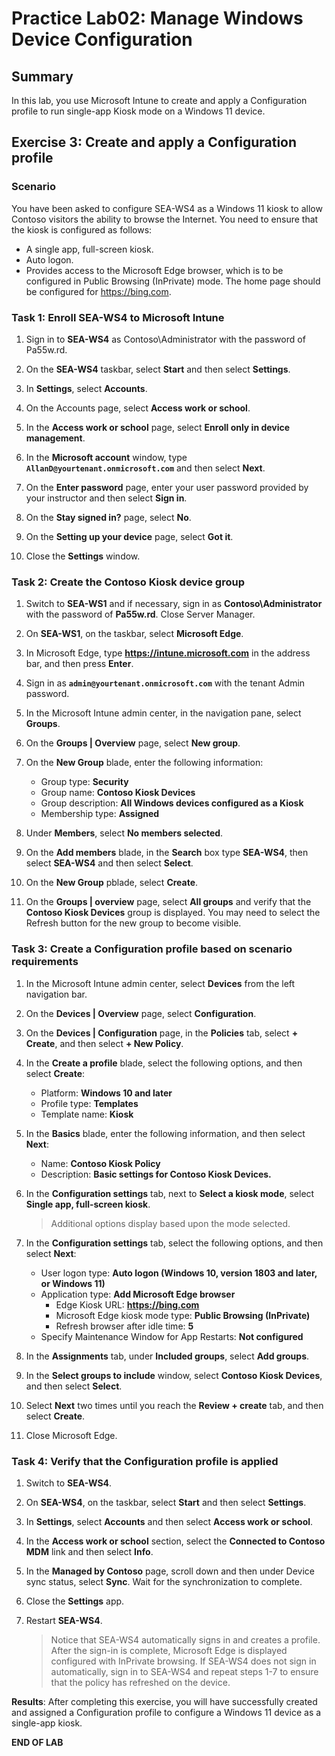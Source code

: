 # Practice Lab02: Manage Windows Device Configuration

## Summary

In this lab, you use Microsoft Intune to create and apply a Configuration profile to run single-app Kiosk mode on a Windows 11 device.

## Exercise 3: Create and apply a Configuration profile

### Scenario

You have been asked to configure SEA-WS4 as a Windows 11 kiosk to allow Contoso visitors the ability to browse the Internet. You need to ensure that the kiosk is configured as follows:

-   A single app, full-screen kiosk.
-   Auto logon.
-   Provides access to the Microsoft Edge browser, which is to be configured in Public Browsing (InPrivate) mode. The home page should be configured for https://bing.com.

### Task 1: Enroll SEA-WS4 to Microsoft Intune

1. Sign in to **SEA-WS4** as Contoso\Administrator with the password of Pa55w.rd.

1. On the **SEA-WS4** taskbar, select **Start** and then select **Settings**.

1. In **Settings**, select **Accounts**.

1. On the Accounts page, select **Access work or school**.

1. In the **Access work or school** page, select **Enroll only in device management**.

1. In the **Microsoft account** window, type **`AllanD@yourtenant.onmicrosoft.com`** and then select **Next**.

1. On the **Enter password** page, enter your user password provided by your instructor and then select **Sign in**.

1. On the **Stay signed in?** page, select **No**.

1. On the **Setting up your device** page, select **Got it**. 

1. Close the **Settings** window.

### Task 2: Create the Contoso Kiosk device group

1. Switch to **SEA-WS1** and if necessary, sign in as **Contoso\Administrator** with the password of **Pa55w.rd**. Close Server Manager.

2. On **SEA-WS1**, on the taskbar, select **Microsoft Edge**.

3. In Microsoft Edge, type **https://intune.microsoft.com** in the address bar, and then press **Enter**. 

4. Sign in as **`admin@yourtenant.onmicrosoft.com`** with the tenant Admin password.

5. In the Microsoft Intune admin center, in the navigation pane, select **Groups**.

6. On the **Groups | Overview** page, select **New group**.

7. On the **New Group** blade, enter the following information:

   - Group type: **Security**
   - Group name: **Contoso Kiosk Devices**
   - Group description: **All Windows devices configured as a Kiosk**
   - Membership type: **Assigned**

8. Under **Members**, select **No members selected**. 

9. On the **Add members** blade, in the **Search** box type **SEA-WS4**, then select **SEA-WS4** and then select **Select**.

10. On the **New Group** pblade, select **Create**. 

11. On the **Groups | overview** page, select **All groups** and verify that the **Contoso Kiosk Devices** group is displayed. You may need to select the Refresh button for the new group to become visible.

### Task 3: Create a Configuration profile based on scenario requirements

1. In the Microsoft Intune admin center, select **Devices** from the left navigation bar.

2. On the **Devices | Overview** page, select **Configuration**.

3. On the **Devices | Configuration** page, in the **Policies** tab, select **+ Create**, and then select **+ New Policy**.

4. In the **Create a profile** blade, select the following options, and then select **Create**:

   - Platform: **Windows 10 and later**
   - Profile type: **Templates**
   - Template name: **Kiosk**

5. In the **Basics** blade, enter the following information, and then select **Next**:

   - Name: **Contoso Kiosk Policy**
   - Description: **Basic settings for Contoso Kiosk Devices.**

6. In the **Configuration settings** tab, next to **Select a kiosk mode**, select **Single app, full-screen kiosk**. 

   > Additional options display based upon the mode selected.

7. In the **Configuration settings** tab, select the following options, and then select **Next**:

   - User logon type: **Auto logon (Windows 10, version 1803 and later, or Windows 11)**
   - Application type: **Add Microsoft Edge browser**
     - Edge Kiosk URL: **https://bing.com**
     - Microsoft Edge kiosk mode type: **Public Browsing (InPrivate)**
     - Refresh browser after idle time: **5**
   - Specify Maintenance Window for App Restarts: **Not configured**

8. In the **Assignments** tab, under **Included groups**, select **Add groups**.

9. In the **Select groups to include** window, select **Contoso Kiosk Devices**, and then select **Select**.

10. Select **Next** two times until you reach the **Review + create** tab, and then select **Create**.

11. Close Microsoft Edge.

### Task 4: Verify that the Configuration profile is applied

1. Switch to **SEA-WS4**.

2. On **SEA-WS4**, on the taskbar, select **Start** and then select **Settings**.

3. In **Settings**, select **Accounts** and then select **Access work or school**.

4. In the **Access work or school** section, select the **Connected to Contoso MDM** link and then select **Info**.

5. In the **Managed by Contoso** page, scroll down and then under Device sync status, select **Sync**. Wait for the synchronization to complete. 

6. Close the **Settings** app.

7. Restart **SEA-WS4**.

   > Notice that SEA-WS4 automatically signs in and creates a profile. After the sign-in is complete, Microsoft Edge is displayed configured with InPrivate browsing. If SEA-WS4 does not sign in automatically, sign in to SEA-WS4 and repeat steps 1-7 to ensure that the policy has refreshed on the device.

**Results**: After completing this exercise, you will have successfully created and assigned a Configuration profile to configure a Windows 11 device as a single-app kiosk.

**END OF LAB**
